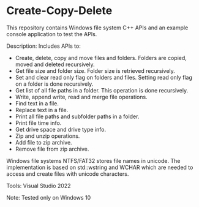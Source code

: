 # Create-Copy-Delete
This repository contains Windows file system C++ APIs and an example console application to test the APIs.

Description: Includes APIs to:
- Create, delete, copy and move files and folders. Folders are copied, moved and deleted recursively.
- Get file size and folder size. Folder size is retrieved recursively.
- Set and clear read only flag on folders and files. Setting read only flag on a folder is done recursively.
- Get list of all file paths in a folder. This operation is done recursively.
- Write, append write, read and merge file operations.
- Find text in a file.
- Replace text in a file.
- Print all file paths and subfolder paths in a folder.
- Print file time info.
- Get drive space and drive type info.
- Zip and unzip operations.
- Add file to zip archive.
- Remove file from zip archive.

Windows file systems NTFS/FAT32 stores file names in unicode.
The implementation is based on std::wstring and WCHAR which are needed to access and create files with 
unicode characters.

Tools: Visual Studio 2022

Note: Tested only on Windows 10
